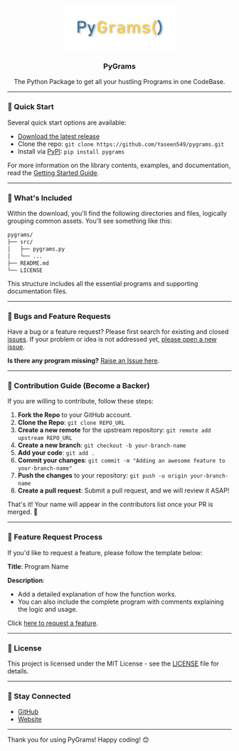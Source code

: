 <p align="center">
  <a href="#">
    <img src="https://raw.githubusercontent.com/Yaseen549/pygrams/refs/heads/main/img/pygramsLogoMain.png" alt="Pygrams logo" width="250" height="100">
  </a>
</p>

<h3 align="center">PyGrams</h3>

<p align="center">
  The Python Package to get all your hustling Programs in one CodeBase.
</p>

---

### 🚀 Quick Start

Several quick start options are available:

- [Download the latest release](https://github.com/Yaseen549/pygrams/archive/refs/tags/v0.0.20.zip)
- Clone the repo: `git clone https://github.com/Yaseen549/pygrams.git`
- Install via [PyPI](https://www.pypi.org/): `pip install pygrams`

For more information on the library contents, examples, and documentation, read the [Getting Started Guide](https://pygrams.netlify.app/).

---

### 📂 What's Included

Within the download, you'll find the following directories and files, logically grouping common assets. You'll see something like this:

```
pygrams/ 
├── src/ 
│   ├── pygrams.py  
│   └── ... 
├── README.md
└── LICENSE
```

This structure includes all the essential programs and supporting documentation files.

---

### 🐞 Bugs and Feature Requests

Have a bug or a feature request? Please first search for existing and closed [issues](https://github.com/Yaseen549/pygrams/issues). If your problem or idea is not addressed yet, [please open a new issue](https://github.com/Yaseen549/pygrams/issues/new).

**Is there any program missing?** [Raise an Issue here](https://github.com/Yaseen549/pygrams/issues/new).

---

### 🙌 Contribution Guide (Become a Backer)

If you are willing to contribute, follow these steps:

1. **Fork the Repo** to your GitHub account.
2. **Clone the Repo**: `git clone REPO_URL`
3. **Create a new remote** for the upstream repository: `git remote add upstream REPO_URL`
4. **Create a new branch**: `git checkout -b your-branch-name`
5. **Add your code**: `git add .`
6. **Commit your changes**: `git commit -m "Adding an awesome feature to your-branch-name"`
7. **Push the changes** to your repository: `git push -u origin your-branch-name`
8. **Create a pull request**: Submit a pull request, and we will review it ASAP!

That's it! Your name will appear in the contributors list once your PR is merged. 🎉

---

### 📢 Feature Request Process

If you'd like to request a feature, please follow the template below:

**Title**: Program Name

**Description**:
- Add a detailed explanation of how the function works.
- You can also include the complete program with comments explaining the logic and usage.

Click [here to request a feature](https://github.com/Yaseen549/pygrams/issues/new).

---

### 📝 License

This project is licensed under the MIT License - see the [LICENSE](LICENSE) file for details.

---

### 💬 Stay Connected

- [GitHub](https://github.com/Yaseen549)
- [Website](https://pygrams.netlify.app/)

---

Thank you for using PyGrams! Happy coding! 😊
